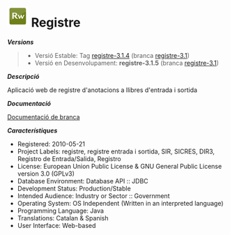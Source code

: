 # ![Logo](https://github.com/GovernIB/maven/raw/binaris/registre/projectinfo_Attachments/icon.jpg) Registre

***Versions***

> - Versió Estable: Tag [registre-3.1.4](../../tree/registre-3.1.4) (branca [registre-3.1](../../tree/registre-3.1))
> - Versió en Desenvolupament: __registre-3.1.5__ (branca [registre-3.1](../../tree/registre-3.1))

***Descripció***

Aplicació web de registre d'anotacions a llibres d'entrada i sortida

***Documentació***

[Documentació de branca](../../tree/registre-3.1/doc/pdf)

***Característiques***

* Registered: 2010-05-21 
* Project Labels: registre, registre entrada i sortida, SIR, SICRES, DIR3, Registro de Entrada/Salida, Registro
* License: European Union Public License & GNU General Public License version 3.0 (GPLv3)
* Database Environment: Database API :: JDBC
* Development Status: Production/Stable
* Intended Audience: Industry or Sector :: Government
* Operating System: OS Independent (Written in an interpreted language)
* Programming Language: Java
* Translations: Catalan & Spanish
* User Interface: Web-based




